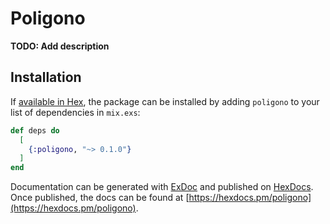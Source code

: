 # Poligono

**TODO: Add description**

## Installation

If [available in Hex](https://hex.pm/docs/publish), the package can be installed
by adding `poligono` to your list of dependencies in `mix.exs`:

```elixir
def deps do
  [
    {:poligono, "~> 0.1.0"}
  ]
end
```

Documentation can be generated with [ExDoc](https://github.com/elixir-lang/ex_doc)
and published on [HexDocs](https://hexdocs.pm). Once published, the docs can
be found at [https://hexdocs.pm/poligono](https://hexdocs.pm/poligono).

